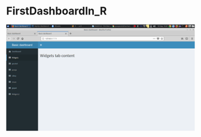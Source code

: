 # FirstDashboardIn_R

![alt text](https://github.com/javagovindsharma/FirstDashboardIn_R/blob/master/Screenshot_2018-09-16_16-41-08.png)
